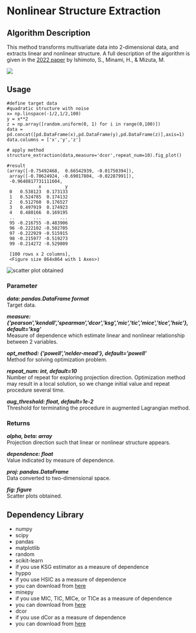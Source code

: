 # Nonlinear Structure Extraction

## Algorithm Description
This method transforms multivariate data into 2-dimensional data, and extracts linear and nonlinear structure. A full description of the algorithm is given in the [2022 paper](https://link.springer.com/article/10.1007/s42081-022-00177-9) by Ishimoto, S., Minami, H., & Mizuta, M.

![](https://user-images.githubusercontent.com/46952903/194743710-fb9542b3-d9e9-4d07-b7ec-57ff500d7639.png)

## Usage

~~~
#define target data
#quadratic structure with noise
x= np.linspace(-1/2,1/2,100)
y = x**2
z = np.array([random.uniform(0, 1) for i in range(0,100)])
data = pd.concat([pd.DataFrame(x),pd.DataFrame(y),pd.DataFrame(z)],axis=1)
data.columns = ['x','y','z']

# apply method
structure_extraction(data,measure='dcor',repeat_num=10).fig_plot()

#result
(array([-0.75492468,  0.66542939, -0.01750394]),
 array([-0.70624924, -0.69017804, -0.02287991]),
 -0.9648817731111604,
            x         y
 0   0.538123  0.173133
 1   0.524785  0.174132
 2   0.512760  0.176527
 3   0.497919  0.174923
 4   0.480166  0.169195
 ..       ...       ...
 95 -0.216755 -0.483906
 96 -0.222102 -0.502705
 97 -0.222929 -0.515915
 98 -0.215977 -0.519273
 99 -0.214272 -0.529809
 
 [100 rows x 2 columns],
 <Figure size 864x864 with 1 Axes>)
~~~

 ![scatter plot obtained](https://user-images.githubusercontent.com/46952903/194744816-c7842e75-a391-4145-b665-887375b46321.png)

### Parameter
***data: pandas.DataFrame format***  
Target data.  

***measure: {'pearson','kendall','spearman','dcor','ksg','mic','tic','mice','tice','hsic'}, default='ksg'***  
Measure of dependence which estimate linear and nonlinear relationship between 2 variables.  

***opt_method: {'powell','nelder-mead'}, default='powell'***  
Method for solving optimization problem.  

***repeat_num: int, default=10***  
Number of repeat for exploring projection direction. Optimization method may result in a local solution, so we change initial value and repeat procedure several time.  

***aug_threshold: float, default=1e-2***  
Threshold for terminating the procedure in augmented Lagrangian method.  

### Returns
***alpha, beta: array***  
Projection direction such that linear or nonlinear structure appears.  

***dependence: float***  
Value indicated by measure of dependence.  

***proj: pandas.DataFrame***  
Data converted to two-dimensional space.  

***fig: figure***  
Scatter plots obtained.

## Dependency Library

- numpy
- scipy
- pandas
- matplotlib
- random
- scikit-learn
 - if you use KSG estimator as a measure of dependence
- hyppo
 - if you use HSIC as a measure of dependence
 - you can download from [here](https://pypi.org/project/hyppo/)
- minepy
 - if you use MIC, TIC, MICe, or TICe as a measure of dependence
 - you can download from [here](https://minepy.readthedocs.io/en/latest/)
- dcor
 - if you use dCor as a measure of dependence
 - you can download from [here](https://pypi.org/project/dcor/)

